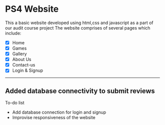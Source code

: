 # PS4 Website
This a basic website developed using html,css and javascript as a part of our audit course project
The website comprises of several pages which include:
  - [x] Home 
  - [x] Games
  - [x] Gallery
  - [x] About Us
  - [x] Contact-us
  - [x] Login & Signup
  ---
  Added database connectivity to submit reviews
  ---
  To-do list
  - Add database connection for login and signup
  - Improvise responsiveness of the website
  
